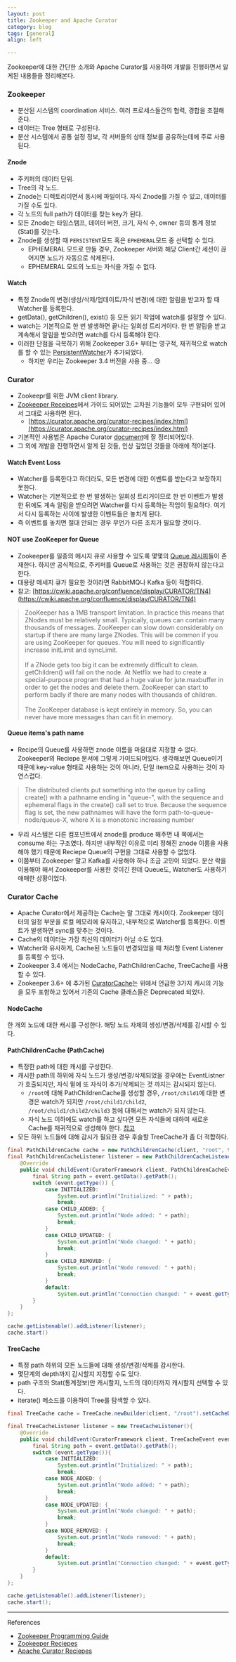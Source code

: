 ```yaml
---
layout: post
title: Zookeeper and Apache Curator
category: blog
tags: [general]
align: left

---
```


Zookeeper에 대한 간단한 소개와 Apache Curator를 사용하여 개발을 진행하면서 알게된 내용들을 정리해본다.

<!-- more -->

### Zookeeper
* 분산된 시스템의 coordination 서비스. 여러 프로세스들간의 협력, 경합을 조절해준다.
* 데이터는 Tree 형태로 구성된다.
* 분산 시스템에서 공통 설정 정보, 각 서버들의 상태 정보를 공유하는데에 주로 사용된다.


#### Znode
* 주키퍼의 데이터 단위.
* Tree의 각 노드.
* Znode는 디렉토리이면서 동시에 파일이다. 자식 Znode를 가질 수 있고, 데이터를 가질 수도 있다.
* 각 노드의 full path가 데이터를 찾는 key가 된다.
* 모든 Znode는 타임스탬프, 데이터 버전, 크기, 자식 수, owner 등의 통계 정보(Stat)를 갖는다.
* Znode를 생성할 때 `PERSISTENT`모드 혹은 `EPHEMERAL`모드 중 선택할 수 있다.
  * EPHEMERAL 모드로 만들 경우, Zookeeper 서버와 해당 Client간 세션이 끊어지면 노드가 자동으로 삭제된다.
  * EPHEMERAL 모드의 노드는 자식을 가질 수 없다.

#### Watch
* 특정 Znode의 변경(생성/삭제/업데이트/자식 변경)에 대한 알림을 받고자 할 때 Watcher를 등록한다.
* getData(), getChildren(), exist() 등 모든 읽기 작업에 watch를 설정할 수 있다.
* watch는 기본적으로 한 번 발생하면 끝나는 일회성 트리거이다. 한 번 알림을 받고 계속해서 알림을 받으려면 watch를 다시 등록해야 한다.
* 이러한 단점을 극복하기 위해 Zookeeper 3.6+ 부터는 영구적, 재귀적으로 watch를 할 수 있는 [PersistentWatcher](https://github.com/apache/curator/pull/335)가 추가되었다. 
  * 하지만 우리는 Zookeeper 3.4 버전을 사용 중...  :cry:

### Curator
* Zookeepr를 위한 JVM client library.
* [Zookeeper Receipes](https://zookeeper.apache.org/doc/r3.6.0/recipes.html)에서 가이드 되어있는 고차원 기능들이 모두 구현되어 있어서 그대로 사용하면 된다.
  * [https://curator.apache.org/curator-recipes/index.html](https://curator.apache.org/curator-recipes/index.html)
* 기본적인 사용법은 Apache Curator [document](https://curator.apache.org/getting-started.html)에 잘 정리되어있다.
* 그 외에 개발을 진행하면서 알게 된 것들, 인상 깊었던 것들을 아래에 적어본다.


#### Watch Event Loss
- Watcher를 등록한다고 하더라도, 모든 변경에 대한 이벤트를 받는다고 보장하지 못한다.
- Watcher는 기본적으로 한 번 발생하는 일회성 트리거이므로 한 번 이벤트가 발생한 뒤에도 계속 알림을 받으려면 Watcher를 다시 등록하는 작업이 필요하다. 여기서 다시 등록하는 사이에 발생한 이벤트들은 놓치게 된다.
- 즉 이벤트를 놓치면 절대 안되는 경우 무언가 다른 조치가 필요할 것이다.

#### NOT use ZooKeeper for Queue
* Zookeeper를 일종의 메시지 큐로 사용할 수 있도록 몇몇의 [Queue 레시피](https://curator.apache.org/curator-recipes/distributed-queue.html)들이 존재한다. 하지만 공식적으로, 주키퍼를 Queue로 사용하는 것은 권장하지 않는다고 한다.
* 대용량 메세지 큐가 필요한 것이라면 RabbitMQ나 Kafka 등이 적합하다.
* 참고: [https://cwiki.apache.org/confluence/display/CURATOR/TN4](https://cwiki.apache.org/confluence/display/CURATOR/TN4)
> ZooKeeper has a 1MB transport limitation. In practice this means that ZNodes must be relatively small. Typically, queues can contain many thousands of messages.
ZooKeeper can slow down considerably on startup if there are many large ZNodes. This will be common if you are using ZooKeeper for queues. You will need to significantly increase initLimit and syncLimit.<br><br>
If a ZNode gets too big it can be extremely difficult to clean. getChildren() will fail on the node. At Netflix we had to create a special-purpose program that had a huge value for jute.maxbuffer in order to get the nodes and delete them.
ZooKeeper can start to perform badly if there are many nodes with thousands of children.<br><br>
The ZooKeeper database is kept entirely in memory. So, you can never have more messages than can fit in memory.


#### Queue items's path name
- Recipe의 Queue를 사용하면 znode 이름을 마음대로 지정할 수 없다. Zookeeper의 Reciepe 문서에 그렇게 가이드되어있다. 생각해보면 Queue이기 때문에 key-value 형태로 사용하는 것이 아니라, 단일 item으로 사용하는 것이 자연스럽다.
> The distributed clients put something into the queue by calling create() with a pathname ending in "queue-", with the sequence and ephemeral flags in the create() call set to true. Because the sequence flag is set, the new pathnames will have the form path-to-queue-node/queue-X, where X is a monotonic increasing number
- 우리 시스템은 다른 컴포넌트에서 znode를 produce 해주면 내 쪽에서는 consume 하는 구조였다. 하지만 내부적인 이유로 미리 정해진 znode 이름을 사용해야 했기 때문에 Reciepe Queue의 구현을 그대로 사용할 수 없었다.
- 이쯤부터 Zookeeper 말고 Kafka를 사용해야 하나 조금 고민이 되었다. 분산 락을 이용해야 해서 Zookeeper를 사용한 것이긴 한데 Queue도, Watcher도 사용하기 애매한 상황이었다.


### Curator Cache
- Apache Curator에서 제공하는 Cache는 말 그대로 캐시이다. Zookeeper 데이터의 일정 부분을 로컬 메모리에 유지하고, 내부적으로 Watcher를 등록한다. 이벤트가 발생하면 sync를 맞추는 것이다.
- Cache의 데이터는 가장 최신의 데이터가 아닐 수도 있다.
- Watcher와 유사하게, Cache된 노드들이 변경되었을 때 처리할 Event Listener를 등록할 수 있다.
- Zookeeper 3.4 에서는 NodeCache, PathChildrenCache, TreeCache를 사용할 수 있다.
- Zookeeper 3.6+ 에 추가된 [CuratorCache](https://curator.apache.org/curator-recipes/curator-cache.html)는 위에서 언급한 3가지 캐시의 기능을 모두 포함하고 있어서 기존의 Cache 클래스들은 Deprecated 되었다.

#### NodeCache
한 개의 노드에 대한 캐시를 구성한다. 해당 노드 자체의 생성/변경/삭제를 감시할 수 있다.

#### PathChildrenCache (PathCache)
* 특정한 path에 대한 캐시를 구성한다.
* 캐시한 path의 하위에 자식 노드가 생성/변경/삭제되었을 경우에는 EventListner가 호출되지만, 자식 밑에 또 자식이 추가/삭제되는 것 까지는 감시되지 않는다.
  * `/root`에 대해 PathChildrenCache를 생성할 경우, `/root/child1`에 대한 변경은 watch가 되지만 `/root/child1/child2`, `/root/child1/child2/child3` 등에 대해서는 watch가 되지 않는다.
  * 자식 노드 이하에도 watch를 하고 싶다면 모든 자식들에 대하여 새로운 Cache를 재귀적으로 생성해야 한다. [참고](https://stackoverflow.com/questions/12098084/is-it-possible-to-watch-for-events-on-all-descendant-nodes-in-zookeeper)
* 모든 하위 노드들에 대해 감시가 필요한 경우 후술할 TreeCache가 좀 더 적합하다.

```java
final PathChildrenCache cache = new PathChildrenCache(client, "root", true);
final PathChildrenCacheListener listener = new PathChildrenCacheListener() {
    @Override
    public void childEvent(CuratorFramework client, PathChildrenCacheEvent event) throws Exception {
        final String path = event.getData().getPath();
        switch (event.getType()) {
            case INITIALIZED:
                System.out.println("Initialized: " + path);
                break;
            case CHILD_ADDED: {
                System.out.println("Node added: " + path);
                break;
            }
            case CHILD_UPDATED: {
                System.out.println("Node changed: " + path);
                break;
            }
            case CHILD_REMOVED: {
                System.out.println("Node removed: " + path);
                break;
            }
            default:
                System.out.println("Connection changed: " + event.getType() + ", path: " + path);
        }
    }
};

cache.getListenable().addListener(listener);
cache.start()
```


#### TreeCache
* 특정 path 하위의 모든 노드들에 대해 생성/변경/삭제를 감시한다.
* 몇단계의 depth까지 감시할지 지정할 수도 있다.
* path 구조와 Stat(통계정보)만 캐시할지, 노드의 데이터까지 캐시할지 선택할 수 있다.
* iterate() 메소드를 이용하여 Tree를 탐색할 수 있다.

```java
final TreeCache cache = TreeCache.newBuilder(client, "/root").setCacheData(true).setMaxDepth(3).build();

final TreeCacheListener listener = new TreeCacheListener(){
    @Override
    public void childEvent(CuratorFramework client, TreeCacheEvent event) throws Exception {
        final String path = event.getData().getPath();
        switch (event.getType()){
            case INITIALIZED:
                System.out.println("Initialized: " + path);
                break;
            case NODE_ADDED: {
                System.out.println("Node added: " + path);
                break;
            }
            case NODE_UPDATED: {
                System.out.println("Node changed: " + path);
                break;
            }
            case NODE_REMOVED: {
                System.out.println("Node removed: " + path);
                break;
            }
            default:
                System.out.println("Connection changed: " + event.getType() + ", path: " + path);
        }
    }
};

cache.getListenable().addListener(listener);
cache.start();
```
 



---

References
- [Zookeeper Programming Guide](https://zookeeper.apache.org/doc/r3.6.0/zookeeperProgrammers.html)
- [Zookeeper Reciepes](https://zookeeper.apache.org/doc/r3.6.0/recipes.html#sc_recipes_Queues)
- [Apache Curator Reciepes](https://curator.apache.org/curator-recipes/index.html)

